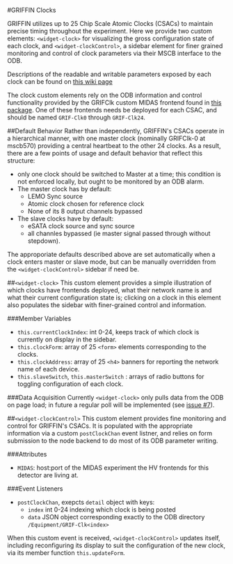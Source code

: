 #GRIFFIN Clocks

GRIFFIN utilizes up to 25 Chip Scale Atomic Clocks (CSACs) to maintain precise timing throughout the experiment.  Here we provide two custom elements: `<widget-clock>` for visualizing the gross configuration state of each clock, and `<widget-clockControl>`, a sidebar element for finer grained monitoring and control of clock parameters via their MSCB interface to the ODB.

Descriptions of the readable and writable parameters exposed by each clock can be found on [this wiki page](https://www.triumf.info/wiki/tigwiki/index.php/GRIF-Clk)

The clock custom elements rely on the ODB information and control functionality provided by the GRIFClk custom MIDAS frontend found in [this package](https://github.com/GRIFFINCollaboration/MIDASfrontends).  One of these frontends needs be deployed for each CSAC, and should be named `GRIF-Clk0` through `GRIF-Clk24`.

##Default Behavior
Rather than independently, GRIFFIN's CSACs operate in a hierarchical manner, with one master clock (nominally GRIFClk-0 at mscb570) providing a central heartbeat to the other 24 clocks.  As a result, there are a few points of usage and default behavior that reflect this structure:
 - only one clock should be switched to Master at a time; this condition is not enforced locally, but ought to be monitored by an ODB alarm.
 - The master clock has by default:
   - LEMO Sync source
   - Atomic clock chosen for reference clock
   - None of its 8 output channels bypassed
 - The slave clocks have by default:
   - eSATA clock source and sync source
   - all channles bypassed (ie master signal passed through without stepdown).

The approporiate defaults described above are set automatically when a clock enters master or slave mode, but can be manually overridden from the `<widget-clockControl>` sidebar if need be.

##`<widget-clock>`
This custom element provides a simple illustration of which clocks have frontends deployed, what their network name is and what their current configuration state is; clicking on a clock in this element also populates the sidebar with finer-grained control and information.

###Member Variables
 - `this.currentClockIndex`: int 0-24, keeps track of which clock is currently on display in the sidebar.
 - `this.clockForm`: array of 25 `<form>` elements corresponding to the clocks.
 - `this.clockAddress`: array of 25 `<h4>` banners for reporting the network name of each device.
 - `this.slaveSwitch`, `this.masterSwitch` : arrays of radio buttons for toggling configuration of each clock. 

###Data Acquisition
Currently `<widget-clock>` only pulls data from the ODB on page load; in future a regular poll will be implemented (see [issue #7](https://github.com/BillMills/griffinMarkII/issues/7)).


##`<widget-clockControl>`
This custom element provides fine monitoring and control for GRIFFIN's CSACs.  It is populated with the appropriate information via a custom `postClockChan` event listner, and relies on form submission to the node backend to do most of its ODB parameter writing.

###Attributes
 - `MIDAS`: host:port of the MIDAS experiment the HV frontends for this detector are living at.

###Event Listeners
 - `postClockChan`, exepcts `detail` object with keys:
    - `index` int 0-24 indexing which clock is being posted
    - `data` JSON object corresponding exactly to the ODB directory `/Equipment/GRIF-Clk<index>`

When this custom event is received, `<widget-clockControl>` updates itself, including reconfiguring its display to suit the configuration of the new clock, via its member function `this.updateForm`.




